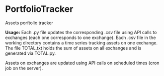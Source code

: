 # PortfolioTracker
Assets porftolio tracker

**Usage:** Each .py file updates the corresponding .csv file using API calls to exchanges (each one corresponds to one exchange). Each .csv file in the working directory contains a time series tracking assets on one exchange. The file TOTAL.txt holds the sum of assets on all exchanges and is generated via TOTAL.py. 

Assets on exchanges are updated using API calls on scheduled times (cron job on the server).
